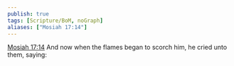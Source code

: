 ```yaml
---
publish: true
tags: [Scripture/BoM, noGraph]
aliases: ["Mosiah 17:14"]
---
```

[Mosiah 17:14](https://churchofjesuschrist.org/study/scriptures/bofm/mosiah/17?lang=eng&id=p14#p14) And now when the flames began to scorch him, he cried unto them, saying:
